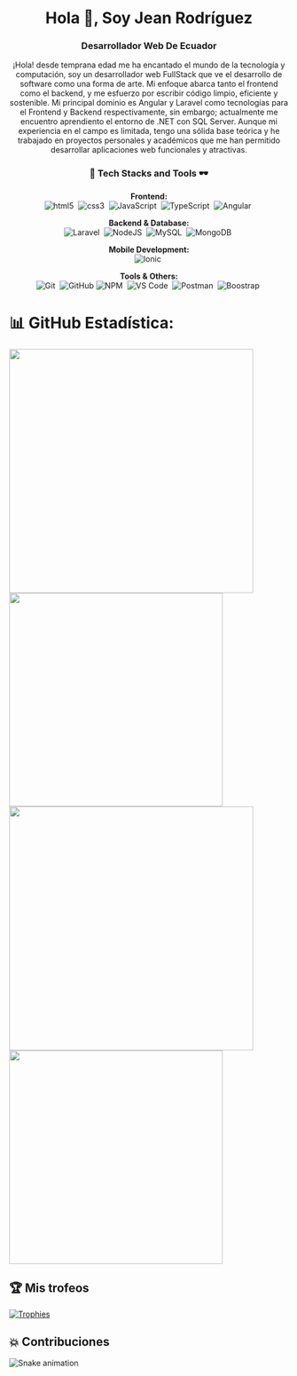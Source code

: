 <h1 align="center">Hola 👋, Soy Jean Rodríguez</h1>
<h3 align="center">Desarrollador Web De Ecuador</h3>

<p align="center">¡Hola! desde temprana edad me ha encantado el mundo de la tecnología y computación, soy un desarrollador web FullStack que ve el desarrollo de software como una forma de arte. Mi enfoque abarca tanto el frontend como el backend, y me esfuerzo por escribir código limpio, eficiente y sostenible. Mi principal dominio es Angular y Laravel como tecnologías para el Frontend y Backend respectivamente, sin embargo; actualmente me encuentro aprendiento el entorno de .NET con SQL Server. Aunque mi experiencia en el campo es limitada, tengo una sólida base teórica y he trabajado en proyectos personales y académicos que me han permitido desarrollar aplicaciones web funcionales y atractivas.



</p>

<h3 align="center">🚀 Tech Stacks and Tools 🕶️</h3>


<p align="center">
  <!-- Grouped badges by type -->
  <strong>Frontend:</strong><br/>
  <img src="https://img.shields.io/badge/HTML5-DD4B25?style=for-the-badge&logo=html5&logoColor=white" alt="html5" />&nbsp;
  <img src="https://img.shields.io/badge/CSS3-1572B6?style=for-the-badge&logo=css3&logoColor=white" alt="css3" />&nbsp;
  <img src="https://img.shields.io/badge/JavaScript-F7DF1E?style=for-the-badge&logo=javascript&logoColor=black" alt="JavaScript" />&nbsp;
  <img src="https://img.shields.io/badge/TypeScript-3178C6?style=for-the-badge&logo=typescript&logoColor=white" alt="TypeScript" />&nbsp;
  <img src="https://img.shields.io/badge/Angular-DD0031?style=for-the-badge&logo=angular&logoColor=white" alt="Angular" />&nbsp;
  <!-- ... other frontend technologies ... -->
</p>




<p align="center">
  <strong>Backend & Database:</strong><br/>
  <img src="https://img.shields.io/badge/Laravel-FF2D20?style=for-the-badge&logo=laravel&logoColor=white" alt="Laravel" />&nbsp;
  <img src="https://img.shields.io/badge/node.js-6DA55F?style=for-the-badge&logo=node.js&logoColor=white" alt="NodeJS" />&nbsp; 
 <!-- <img src="https://img.shields.io/badge/SpringBoot-6DB33F?style=for-the-badge&logo=Spring&logoColor=white" alt="Spring  Boot" />&nbsp; -->
 <img src="https://img.shields.io/badge/MySQL-4479A1?style=for-the-badge&logo=mysql&logoColor=white" alt="MySQL" />&nbsp; 
 <img src="https://img.shields.io/badge/MongoDB-%234ea94b.svg?style=for-the-badge&logo=mongodb&logoColor=white" alt="MongoDB" />&nbsp; 

  
 <!-- <img src="https://img.shields.io/badge/.NET-512BD4?style=for-the-badge&logo=.net&logoColor=white" alt=".NET" />&nbsp;  
<img src="https://img.shields.io/badge/Microsoft_SQL_Server-CC2927?style=for-the-badge&logo=microsoft-sql-server&logoColor=white" alt="SQL Server" />&nbsp;  -->

  
  <!-- ... other backend and database technologies ... -->
</p>

<p align="center">
    <strong>Mobile Development:</strong><br/>
    <img src="https://img.shields.io/badge/Ionic-3880FF?style=for-the-badge&logo=ionic&logoColor=white" alt="Ionic" />&nbsp;
   
  <!-- ... other mobile development technologies ... -->
</p>

<p align="center">
  <strong>Tools & Others:</strong><br/>
  <img src="https://img.shields.io/badge/Git-F05032?style=for-the-badge&logo=git&logoColor=white" alt="Git" />&nbsp;
  <img src="https://img.shields.io/badge/github-%23121011.svg?style=for-the-badge&logo=github&logoColor=white" alt="GitHub" />
  <img src="https://img.shields.io/badge/NPM-CB3837?style=for-the-badge&logo=npm&logoColor=white" alt="NPM" />&nbsp;
  <img src="https://img.shields.io/badge/VS_Code-007ACC?style=for-the-badge&logo=visualstudiocode&logoColor=white" alt="VS Code" />&nbsp;
  <img src="https://img.shields.io/badge/Postman-FF6C37?style=for-the-badge&logo=postman&logoColor=white" alt="Postman" />&nbsp;
  <img src="https://img.shields.io/badge/bootstrap-7952B3?style=for-the-badge&logo=bootstrap&logoColor=white" alt="Boostrap" />&nbsp;

 
  
  <!-- ... other tools and technologies ... -->
</p>


# 📊 GitHub Estadística:

<div>
  <img width="440px" src="https://github-readme-stats.vercel.app/api?username=JeanDev-10&show_icons=true&theme=onedark">
  <img width="385px" src="https://github-readme-stats.anuraghazra1.vercel.app/api/top-langs/?username=JeanDev-10&layout=compact&theme=onedark" />
  <img width="440px" src="https://github-readme-activity-graph.vercel.app/graph?username=JeanDev-10&theme=github">
  <img width="385px" src="https://github-readme-streak-stats.herokuapp.com/?user=JeanDev-10&theme=onedark" />
</div>


## 🏆 Mis trofeos
[![Trophies](https://github-profile-trophy.vercel.app/?username=JeanDev-10&theme=onedark)](https://github.com/ryo-ma/github-profile-trophy)

## 💥 Contribuciones
![Snake animation](https://raw.githubusercontent.com/JeanDev-10/JeanDev-10/output/github-contribution-grid-snake-dark.svg)

##



<!-- Proudly created with GPRM ( https://gprm.itsvg.in ) -->
